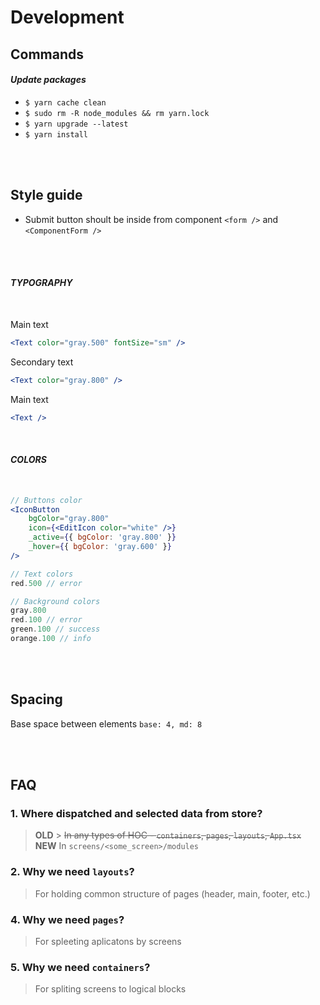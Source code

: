 # Development

## Commands

#### _Update packages_

-   `$ yarn cache clean`
-   `$ sudo rm -R node_modules && rm yarn.lock`
-   `$ yarn upgrade --latest`
-   `$ yarn install`

<br/><br/>

## Style guide

-   Submit button shoult be inside from component `<form />` and `<ComponentForm />`

<br/><br/>

#### _TYPOGRAPHY_

<br/>

Main text

```jsx
<Text color="gray.500" fontSize="sm" />
```

Secondary text

```jsx
<Text color="gray.800" />
```

Main text

```jsx
<Text />
```

<br/>

#### _COLORS_

<br/>

```jsx
// Buttons color
<IconButton
    bgColor="gray.800"
    icon={<EditIcon color="white" />}
    _active={{ bgColor: 'gray.800' }}
    _hover={{ bgColor: 'gray.600' }}
/>
```

```jsx
// Text colors
red.500 // error

// Background colors
gray.800
red.100 // error
green.100 // success
orange.100 // info
```

<br/><br/>

## Spacing

Base space between elements `base: 4, md: 8`

<br/><br/>

## FAQ

### 1. Where dispatched and selected data from store?

> **OLD** > ~~In any types of HOC - `containers`, `pages`, `layouts`, `App.tsx`~~  
> **NEW**
> In `screens/<some_screen>/modules`

### 2. Why we need `layouts`?

> For holding common structure of pages (header, main, footer, etc.)

### 4. Why we need `pages`?

> For spleeting aplicatons by screens

### 5. Why we need `containers`?

> For spliting screens to logical blocks
